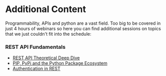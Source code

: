 # Additional Content

Programmability, APIs and python are a vast field. Too big to be covered in just 4 hours of webinars so here you can find additional sessions on topics that we just couldn't fit into the schedule:

### REST API Fundamentals 

* [REST API Theoretical Deep Dive](rest_theory/Readme.md)
* [PIP, PyPi and the Python Package Ecosystem](pip_and_pypi/Readme.md)
* [Authentication in REST](authentication_in_rest/Readme.md)